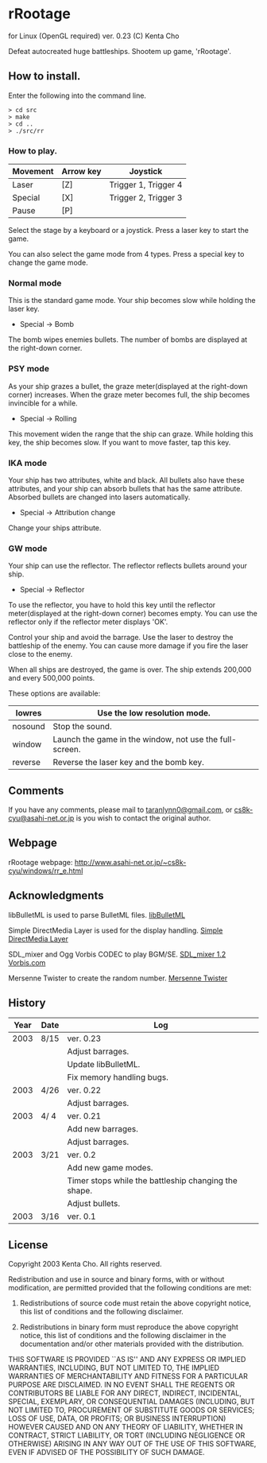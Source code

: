 
# rRootage #

for Linux (OpenGL required)
ver. 0.23
(C) Kenta Cho

Defeat autocreated huge battleships.
Shootem up game, 'rRootage'.


## How to install. ##

Enter the following into the command line.

```
> cd src
> make
> cd ..
> ./src/rr
```


### How to play. ###

| Movement | Arrow key | Joystick             |
| -------- | --------- | -------------------- |
| Laser    | [Z]       | Trigger 1, Trigger 4 |
| Special  | [X]       | Trigger 2, Trigger 3 |
| Pause    | [P]       |                      |

Select the stage by a keyboard or a joystick.
Press a laser key to start the game.

You can also select the game mode from 4 types.
Press a special key to change the game mode.

### Normal mode ###
This is the standard game mode.
Your ship becomes slow while holding the laser key.

- Special → Bomb

The bomb wipes enemies bullets.
The number of bombs are displayed at the right-down corner.

### PSY mode ###
As your ship grazes a bullet,
the graze meter(displayed at the right-down corner) increases.
When the graze meter becomes full, the ship becomes invincible for a while.

- Special → Rolling

This movement widen the range that the ship can graze.
While holding this key, the ship becomes slow.
If you want to move faster, tap this key.

### IKA mode ###
Your ship has two attributes, white and black.
All bullets also have these attributes,
and your ship can absorb bullets that has the same attribute.
Absorbed bullets are changed into lasers automatically.

- Special → Attribution change

Change your ships attribute.

### GW mode ###
Your ship can use the reflector.
The reflector reflects bullets around your ship.

- Special → Reflector

To use the reflector,
you have to hold this key until
the reflector meter(displayed at the right-down corner) becomes empty.
You can use the reflector only if the reflector meter displays 'OK'.

Control your ship and avoid the barrage.
Use the laser to destroy the battleship of the enemy.
You can cause more damage if you fire the laser close to the enemy.

When all ships are destroyed, the game is over.
The ship extends 200,000 and every 500,000 points.

These options are available:

| lowres  | Use the low resolution mode.                            |
| ------- | ------------------------------------------------------- |
| nosound | Stop the sound.                                         |
| window  | Launch the game in the window, not use the full-screen. |
| reverse | Reverse the laser key and the bomb key.                 |


## Comments ##

If you have any comments, please mail to taranlynn0@gmail.com, or
cs8k-cyu@asahi-net.or.jp is you wish to contact the original author.


## Webpage ##

rRootage webpage: http://www.asahi-net.or.jp/~cs8k-cyu/windows/rr_e.html


## Acknowledgments ##

libBulletML is used to parse BulletML files.
 [libBulletML](http://shinh.skr.jp/libbulletml/index_en.html)

Simple DirectMedia Layer is used for the display handling.
 [Simple DirectMedia Layer](http://www.libsdl.org/)

SDL_mixer and Ogg Vorbis CODEC to play BGM/SE.
 [SDL_mixer 1.2](http://www.libsdl.org/projects/SDL_mixer/)
 [Vorbis.com](http://www.vorbis.com/)

Mersenne Twister to create the random number.
 [Mersenne Twister](http://www.math.keio.ac.jp/matumoto/emt.html)


## History ##

| Year | Date | Log                                                  |
| ---- | ---- | ---------------------------------------------------- |
| 2003 | 8/15 | ver. 0.23                                            |
|      |      | Adjust barrages.                                     |
|      |      | Update libBulletML.                                  |
|      |      | Fix memory handling bugs.                            |
| 2003 | 4/26 | ver. 0.22                                            |
|      |      | Adjust barrages.                                     |
| 2003 | 4/ 4 | ver. 0.21                                            |
|      |      | Add new barrages.                                    |
|      |      | Adjust barrages.                                     |
| 2003 | 3/21 | ver. 0.2                                             |
|      |      | Add new game modes.                                  |
|      |      | Timer stops while the battleship changing the shape. |
|      |      | Adjust bullets.                                      |
| 2003 | 3/16 | ver. 0.1                                             |


## License ##


Copyright 2003 Kenta Cho. All rights reserved.

Redistribution and use in source and binary forms,
with or without modification, are permitted provided that
the following conditions are met:

 1. Redistributions of source code must retain the above copyright notice,
    this list of conditions and the following disclaimer.

 2. Redistributions in binary form must reproduce the above copyright notice,
    this list of conditions and the following disclaimer in the documentation
    and/or other materials provided with the distribution.

THIS SOFTWARE IS PROVIDED ``AS IS'' AND ANY EXPRESS OR IMPLIED WARRANTIES,
INCLUDING, BUT NOT LIMITED TO, THE IMPLIED WARRANTIES OF MERCHANTABILITY AND
FITNESS FOR A PARTICULAR PURPOSE ARE DISCLAIMED. IN NO EVENT SHALL
THE REGENTS OR CONTRIBUTORS BE LIABLE FOR ANY DIRECT, INDIRECT, INCIDENTAL,
SPECIAL, EXEMPLARY, OR CONSEQUENTIAL DAMAGES (INCLUDING, BUT NOT LIMITED TO,
PROCUREMENT OF SUBSTITUTE GOODS OR SERVICES; LOSS OF USE, DATA, OR PROFITS;
OR BUSINESS INTERRUPTION) HOWEVER CAUSED AND ON ANY THEORY OF LIABILITY,
WHETHER IN CONTRACT, STRICT LIABILITY, OR TORT (INCLUDING NEGLIGENCE OR
OTHERWISE) ARISING IN ANY WAY OUT OF THE USE OF THIS SOFTWARE, EVEN IF
ADVISED OF THE POSSIBILITY OF SUCH DAMAGE.
